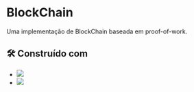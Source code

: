 # BlockChain

Uma implementação de BlockChain baseada em proof-of-work.

## 🛠️ Construído com

* <img src="https://img.shields.io/badge/Node.js-339933?style=for-the-badge&logo=nodedotjs&logoColor=white"/>
* <img src="https://img.shields.io/badge/Jest-C21325?style=for-the-badge&logo=jest&logoColor=white"/>

